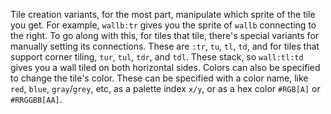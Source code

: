Tile creation variants, for the most part, manipulate which sprite of the tile you get. For example, `wallb:tr` gives you the sprite of `wallb` connecting to the right.
To go along with this, for tiles that tile, there's special variants for manually setting its connections. These are `:tr`, `tu`, `tl`, `td`, and for tiles that support corner tiling, `tur`, `tul`, `tdr`, and `tdl`. These stack, so `wall:tl:td` gives you a wall tiled on both horizontal sides.
Colors can also be specified to change the tile's color. These can be specified with a color name, like `red`, `blue`, `gray`/`grey`, etc, as a palette index `x/y`, or as a hex color `#RGB[A]` or `#RRGGBB[AA]`.